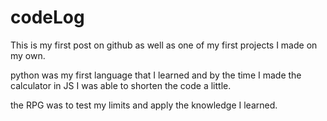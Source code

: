 # codeLog

This is my first post on github as well as one of my first projects I made on my own. 

python was my first language that I learned and by the time I made the calculator in JS I was able to shorten the code a little.

the RPG was to test my limits and apply the knowledge I learned.
